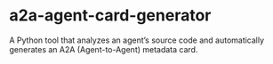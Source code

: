 # a2a-agent-card-generator
A Python tool that analyzes an agent’s source code and automatically generates an A2A (Agent-to-Agent) metadata card.
